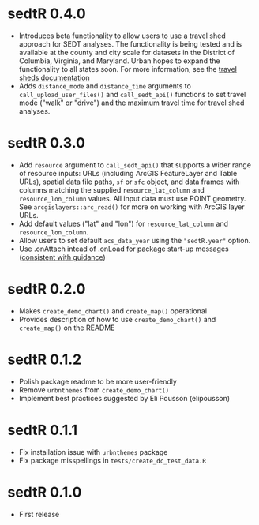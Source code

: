# sedtR 0.4.0

- Introduces beta functionality to allow users to use a travel shed approach for SEDT analyses. The functionality is being tested and is available at the county and city scale for datasets in the District of Columbia, Virginia, and Maryland. Urban hopes to expand the functionality to all states soon. For more information, see the [travel sheds documentation](https://ui-research.github.io/sedt_documentation/using_sheds.html)
- Adds `distance_mode` and `distance_time` arguments to `call_upload_user_files()` and `call_sedt_api()` functions to set travel mode ("walk" or "drive") and the maximum travel time for travel shed analyses. 

# sedtR 0.3.0

- Add `resource` argument to `call_sedt_api()` that supports a wider range of resource inputs: URLs (including ArcGIS FeatureLayer and Table URLs), spatial data file paths, `sf` or `sfc` object, and data frames with columns matching the supplied `resource_lat_column` and `resource_lon_column` values. All input data must use POINT geometry. See `arcgislayers::arc_read()` for more on working with ArcGIS layer URLs.
- Add default values ("lat" and "lon") for `resource_lat_column` and `resource_lon_column`.
- Allow users to set default `acs_data_year` using the `"sedtR.year"` option.
- Use .onAttach intead of .onLoad for package start-up messages ([consistent with guidance](https://r-pkgs.org/code.html#sec-code-r-landscape))

# sedtR 0.2.0 
- Makes `create_demo_chart()` and `create_map()` operational
- Provides description of how to use `create_demo_chart()` and `create_map()` on the README 

# sedtR 0.1.2 

- Polish package readme to be more user-friendly
- Remove `urbnthemes` from `create_demo_chart()`
- Implement best practices suggested by Eli Pousson (elipousson)

# sedtR 0.1.1

- Fix installation issue with `urbnthemes` package 
- Fix package misspellings in `tests/create_dc_test_data.R`

# sedtR 0.1.0

- First release
